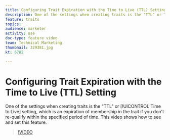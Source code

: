 ```yaml
---
title: Configuring Trait Expiration with the Time to Live (TTL) Setting
description: One of the settings when creating traits is the "TTL" or Time to Live setting, which is an expiration of membership in the trait if you don't requalify within the specified period of time. This video shows how to see and set this feature.
feature: traits
topics: 
audience: marketer
activity: use
doc-type: feature video
team: Technical Marketing
thumbnail: 329381.jpg
kt: 6782

---
```


# Configuring Trait Expiration with the Time to Live (TTL) Setting

One of the settings when creating traits is the "TTL" or [!UICONTROL Time to Live] setting, which is an expiration of membership in the trait if you don't re-qualify within the specified period of time. This video shows how to see and set this feature.

>[!VIDEO](https://video.tv.adobe.com/v/329381/?quality=12&learn=on)
